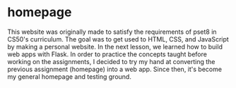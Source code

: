 # homepage

This website was originally made to satisfy the requirements of pset8 in CS50's curriculum. The goal was to get used to HTML, CSS, and JavaScript by making a personal website. In the next lesson, we learned how to build web apps with Flask. In order to practice the concepts taught before working on the assignments, I decided to try my hand at converting the previous assignment (homepage) into a web app. Since then, it's become my general homepage and testing ground.
